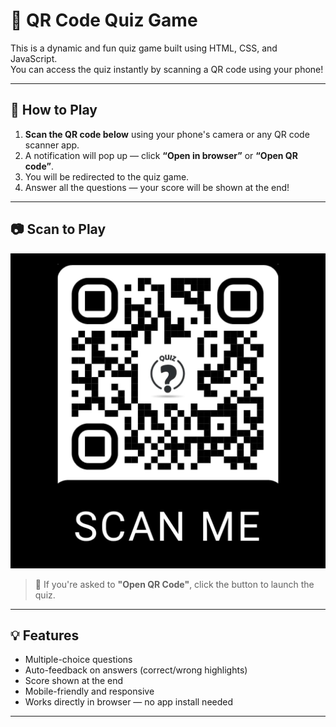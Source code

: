 # 🎯 QR Code Quiz Game

This is a dynamic and fun quiz game built using HTML, CSS, and JavaScript.  
You can access the quiz instantly by scanning a QR code using your phone!

---

## 🚀 How to Play

1. **Scan the QR code below** using your phone's camera or any QR code scanner app.
2. A notification will pop up — click **“Open in browser”** or **“Open QR code”**.
3. You will be redirected to the quiz game.
4. Answer all the questions — your score will be shown at the end!

---

## 📷 Scan to Play

![QR Code](Quiz%20game.jpg)


> 🔔 If you're asked to **"Open QR Code"**, click the button to launch the quiz.

---

## 💡 Features

- Multiple-choice questions
- Auto-feedback on answers (correct/wrong highlights)
- Score shown at the end
- Mobile-friendly and responsive
- Works directly in browser — no app install needed

---



